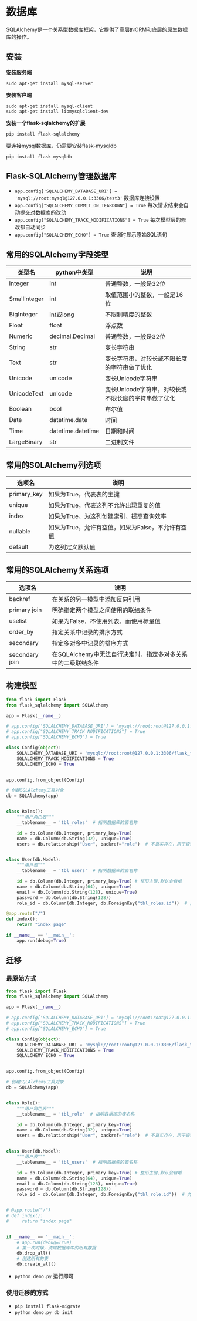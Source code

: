 # 数据库

SQLAlchemy是一个关系型数据库框架，它提供了高层的ORM和底层的原生数据库的操作。 

## 安装

**安装服务端**

```
sudo apt-get install mysql-server
```

**安装客户端**

```
sudo apt-get install mysql-client
sudo apt-get install libmysqlclient-dev
```

**安装一个flask-sqlalchemy的扩展**

```
pip install flask-sqlalchemy
```

要连接mysql数据库，仍需要安装flask-mysqldb

```
pip install flask-mysqldb
```

## Flask-SQLAlchemy管理数据库

* `app.config['SQLALCHEMY_DATABASE_URI'] = 'mysql://root:mysql@127.0.0.1:3306/test3'` 数据库连接设置
* `app.config["SQLALCHEMY_COMMIT_ON_TEARDOWN"] = True` 每次请求结束会自动提交对数据库的改动
* `app.config["SQLALCHEMY_TRACK_MODIFICATIONS"] = True` 每次模型层的修改都自动同步
* `app.config["SQLALCHEMY_ECHO"] = True` 查询时显示原始SQL语句

## 常用的SQLAlchemy字段类型

| 类型名       | python中类型      | 说明                                                |
| ------------ | ----------------- | --------------------------------------------------- |
| Integer      | int               | 普通整数，一般是32位                                |
| SmallInteger | int               | 取值范围小的整数，一般是16位                        |
| BigInteger   | int或long         | 不限制精度的整数                                    |
| Float        | float             | 浮点数                                              |
| Numeric      | decimal.Decimal   | 普通整数，一般是32位                                |
| String       | str               | 变长字符串                                          |
| Text         | str               | 变长字符串，对较长或不限长度的字符串做了优化        |
| Unicode      | unicode           | 变长Unicode字符串                                   |
| UnicodeText  | unicode           | 变长Unicode字符串，对较长或不限长度的字符串做了优化 |
| Boolean      | bool              | 布尔值                                              |
| Date         | datetime.date     | 时间                                                |
| Time         | datetime.datetime | 日期和时间                                          |
| LargeBinary  | str               | 二进制文件                                          |

## 常用的SQLAlchemy列选项

| 选项名      | 说明                                              |
| ----------- | ------------------------------------------------- |
| primary_key | 如果为True，代表表的主键                          |
| unique      | 如果为True，代表这列不允许出现重复的值            |
| index       | 如果为True，为这列创建索引，提高查询效率          |
| nullable    | 如果为True，允许有空值，如果为False，不允许有空值 |
| default     | 为这列定义默认值                                  |

## 常用的SQLAlchemy关系选项

| 选项名         | 说明                                                         |
| -------------- | ------------------------------------------------------------ |
| backref        | 在关系的另一模型中添加反向引用                               |
| primary join   | 明确指定两个模型之间使用的联结条件                           |
| uselist        | 如果为False，不使用列表，而使用标量值                        |
| order_by       | 指定关系中记录的排序方式                                     |
| secondary      | 指定多对多中记录的排序方式                                   |
| secondary join | 在SQLAlchemy中无法自行决定时，指定多对多关系中的二级联结条件 |

## 构建模型

````python
from flask import Flask
from flask_sqlalchemy import SQLAlchemy

app = Flask(__name__)

# app.config['SQLALCHEMY_DATABASE_URI'] = 'mysql://root:root@127.0.0.1:3306/flask_test'
# app.config["SQLALCHEMY_TRACK_MODIFICATIONS"] = True
# app.config["SQLALCHEMY_ECHO"] = True

class Config(object):
    SQLALCHEMY_DATABASE_URI = 'mysql://root:root@127.0.0.1:3306/flask_test'
    SQLALCHEMY_TRACK_MODIFICATIONS = True
    SQLALCHEMY_ECHO = True


app.config.from_object(Config)

# 创建SQLAlchemy工具对象
db = SQLAlchemy(app)


class Roles():
    """用户角色表"""
    __tablename__ = 'tbl_roles'  # 指明数据库的表名称

    id = db.Column(db.Integer, primary_key=True)
    name = db.Column(db.String(32), unique=True)
    users = db.relationship("User", backref="role")  # 不真实存在，用于查询方便,backref反推给User添加一个虚拟属性role


class User(db.Model):
    """用户表"""
    __tablename__ = 'tbl_users'  # 指明数据库的表名称

    id = db.Column(db.Integer, primary_key=True) # 整形主键,默认会自增
    name = db.Column(db.String(64), unique=True)
    email = db.Column(db.String(128), unique=True)
    password = db.Column(db.String(128))
    role_id = db.Column(db.Integer, db.ForeignKey("tbl_roles.id"))  # 外键，这里使用表名

@app.route("/")
def index():
    return "index page"

if __name__ == '__main__':
    app.run(debug=True)
````

## 迁移

### 最原始方式

````python
from flask import Flask
from flask_sqlalchemy import SQLAlchemy

app = Flask(__name__)

# app.config['SQLALCHEMY_DATABASE_URI'] = 'mysql://root:root@127.0.0.1:3306/flask_test'
# app.config["SQLALCHEMY_TRACK_MODIFICATIONS"] = True
# app.config["SQLALCHEMY_ECHO"] = True

class Config(object):
    SQLALCHEMY_DATABASE_URI = 'mysql://root:root@127.0.0.1:3306/flask_test'
    SQLALCHEMY_TRACK_MODIFICATIONS = True
    SQLALCHEMY_ECHO = True


app.config.from_object(Config)

# 创建SQLAlchemy工具对象
db = SQLAlchemy(app)


class Role():
    """用户角色表"""
    __tablename__ = 'tbl_role'  # 指明数据库的表名称

    id = db.Column(db.Integer, primary_key=True)
    name = db.Column(db.String(32), unique=True)
    users = db.relationship("User", backref="role")  # 不真实存在，用于查询方便,backref反推给User添加一个虚拟属性role


class User(db.Model):
    """用户表"""
    __tablename__ = 'tbl_users'  # 指明数据库的表名称

    id = db.Column(db.Integer, primary_key=True) # 整形主键,默认会自增
    name = db.Column(db.String(64), unique=True)
    email = db.Column(db.String(128), unique=True)
    password = db.Column(db.String(128))
    role_id = db.Column(db.Integer, db.ForeignKey("tbl_role.id"))  # 外键，这里使用表名


# @app.route("/")
# def index():
#     return "index page"


if __name__ == '__main__':
    # app.run(debug=True)
    # 第一次时候，清除数据库中的所有数据
    db.drop_all()
    # 创建所有的表
    db.create_all()
````

* `python demo.py` 运行即可

### 使用迁移的方式

* `pip install flask-migrate`
* `python demo.py db init`

